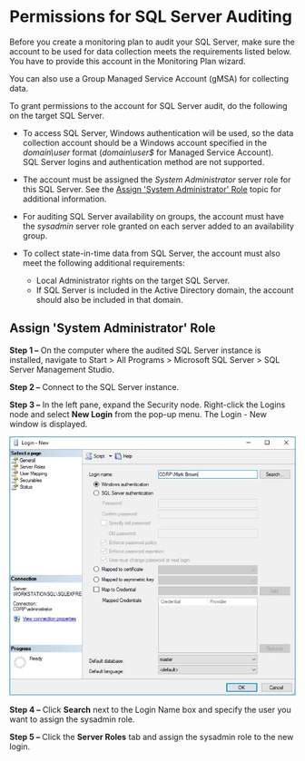 # Permissions for SQL Server Auditing

Before you create a monitoring plan to audit your SQL Server, make sure the account to be used for data collection meets the requirements listed below. You have to provide this account in the Monitoring Plan wizard.

You can also use a Group Managed Service Account (gMSA) for collecting data.

To grant permissions to the account for SQL Server audit, do the following on the target SQL Server.

- To access SQL Server, Windows authentication will be used, so the data collection account should be a Windows account specified in the _domain\user_ format (_domain\user$_ for Managed Service Account).   
  SQL Server logins and authentication method are not supported.
- The account must be assigned the _System Administrator_ server role for this SQL Server. See the [Assign 'System Administrator' Role](#assign-system-administrator-role) topic for additional information.
- For auditing SQL Server availability on groups, the account must have the _sysadmin_ server role granted on each server added to an availability group.
- To collect state-in-time data from SQL Server, the account must also meet the following additional requirements:

  - Local Administrator rights on the target SQL Server.
  - If SQL Server is included in the Active Directory domain, the account should also be included in that domain.

## Assign 'System Administrator' Role

__Step 1 –__ On the computer where the audited SQL Server instance is installed, navigate to Start > All Programs > Microsoft SQL Server > SQL Server Management Studio.

__Step 2 –__ Connect to the SQL Server instance.

__Step 3 –__ In the left pane, expand the Security node. Right-click the Logins node and select __New Login__ from the pop-up menu. The Login - New window is displayed.

![Login - New window](../../../../static/img/product_docs/1secure/configuration/sqlserver/manualconfig_ssms_newlogin2016.webp)

__Step 4 –__ Click __Search__ next to the Login Name box and specify the user you want to assign the sysadmin role.

__Step 5 –__ Click the __Server Roles__ tab and assign the sysadmin role to the new login.
